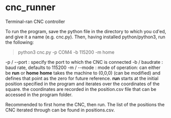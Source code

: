 # cnc_runner
Terminal-ran CNC controller

To run the program, save the python file in the directory to which you cd'ed, and give it a name (e.g. cnc.py). Then, having installed python/python3, run the following:

> python3 cnc.py -p COM4 -b 115200 -m home

-p / --port : specify the port to which the CNC is connected
-b / baudrate : baud rate, defaults to 115200
-m / --mode : mode of operation: can either be **run** or **home**
    **home** takes the machine to (0,0,0) (can be modified) and defines that point as the zero for future reference. 
    **run** starts at the initial position specified in the program and iterates over the coordinates of the square. the coordinates are recorded in the position.csv file that can be accessed in the program folder. 

Recommended to first home the CNC, then run. The list of the positions the CNC iterated through can be found in positions.csv. 
